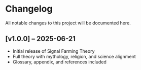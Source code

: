 # Changelog

All notable changes to this project will be documented here.

## [v1.0.0] – 2025-06-21
- Initial release of Signal Farming Theory
- Full theory with mythology, religion, and science alignment
- Glossary, appendix, and references included
